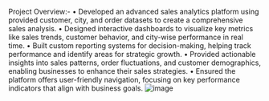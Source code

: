 Project Overview:-
• Developed an advanced sales analytics platform using provided customer, city, and order datasets to create a comprehensive sales analysis.
• Designed interactive dashboards to visualize key metrics like sales trends, customer behavior, and city-wise performance in real time.
• Built custom reporting systems for decision-making, helping track performance and identify areas for strategic growth.
• Provided actionable insights into sales patterns, order fluctuations, and customer demographics, enabling businesses to enhance their sales strategies.
• Ensured the platform offers user-friendly navigation, focusing on key performance indicators that align with business goals.
![image](https://github.com/user-attachments/assets/d4899237-642e-4b37-8908-4b31a2792f71)
